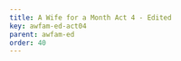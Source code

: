 ```yaml
---
title: A Wife for a Month Act 4 - Edited
key: awfam-ed-act04
parent: awfam-ed
order: 40
---
```

<tei-render mode="drama" linedisplay="5" src="../../../files/awfam-Edited-Act4.xml" line-display="5" line-prefix="line" line-start="1" close-icon="close" close-label="Close" copy-message="Copied to Clipboard" link-icon="link" link-label="Get link" page-icon="description" page-label="See the original page" pathAssetCss="../../../assets/css"></tei-render>
